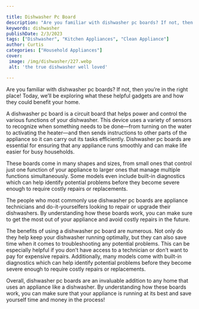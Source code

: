 ```yaml
---

title: Dishwasher Pc Board
description: "Are you familiar with dishwasher pc boards? If not, then you’re in the right place! Today, we’ll be exploring what these helpful g...find out now"
keywords: dishwasher
publishDate: 2/3/2023
tags: ["Dishwasher", "Kitchen Appliances", "Clean Appliance"]
author: Curtis
categories: ["Household Appliances"]
cover: 
 image: /img/dishwasher/227.webp
 alt: 'the true dishwasher well loved'

---
```


Are you familiar with dishwasher pc boards? If not, then you’re in the right place! Today, we’ll be exploring what these helpful gadgets are and how they could benefit your home.

A dishwasher pc board is a circuit board that helps power and control the various functions of your dishwasher. This device uses a variety of sensors to recognize when something needs to be done—from turning on the water to activating the heater—and then sends instructions to other parts of the appliance so it can carry out its tasks efficiently. Dishwasher pc boards are essential for ensuring that any appliance runs smoothly and can make life easier for busy households. 

These boards come in many shapes and sizes, from small ones that control just one function of your appliance to larger ones that manage multiple functions simultaneously. Some models even include built-in diagnostics which can help identify potential problems before they become severe enough to require costly repairs or replacements. 

The people who most commonly use dishwasher pc boards are appliance technicians and do-it-yourselfers looking to repair or upgrade their dishwashers. By understanding how these boards work, you can make sure to get the most out of your appliance and avoid costly repairs in the future. 

The benefits of using a dishwasher pc board are numerous. Not only do they help keep your dishwasher running optimally, but they can also save time when it comes to troubleshooting any potential problems. This can be especially helpful if you don’t have access to a technician or don’t want to pay for expensive repairs. Additionally, many models come with built-in diagnostics which can help identify potential problems before they become severe enough to require costly repairs or replacements. 

Overall, dishwasher pc boards are an invaluable addition to any home that uses an appliance like a dishwasher. By understanding how these boards work, you can make sure that your appliance is running at its best and save yourself time and money in the process!
